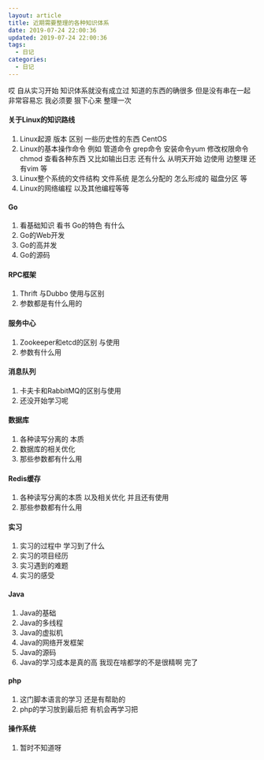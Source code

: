 ```yaml
---
layout: article
title: 近期需要整理的各种知识体系
date: 2019-07-24 22:00:36
updated: 2019-07-24 22:00:36
tags: 
  - 日记
categories:
  - 日记
---
```


 哎  自从实习开始  知识体系就没有成立过  知道的东西的确很多 但是没有串在一起 非常容易忘 我必须要 狠下心来 整理一次

#### 关于Linux的知识路线

1. Linux起源 版本 区别 一些历史性的东西 CentOS
2. Linux的基本操作命令 例如 管道命令 grep命令 安装命令yum 修改权限命令chmod 查看各种东西 又比如输出日志 还有什么 从明天开始 边使用 边整理 还有vim 等
3. Linux整个系统的文件结构 文件系统 是怎么分配的 怎么形成的 磁盘分区 等
4. Linux的网络编程 以及其他编程等等

#### Go

1. 看基础知识  看书 Go的特色 有什么
2. Go的Web开发 
3. Go的高并发
4. Go的源码

#### RPC框架

1. Thrift 与Dubbo 使用与区别
2. 参数都是有什么用的

#### 服务中心

1. Zookeeper和etcd的区别 与使用
2. 参数有什么用

#### 消息队列

1. 卡夫卡和RabbitMQ的区别与使用
2. 还没开始学习呢

#### 数据库

1. 各种读写分离的 本质
2. 数据库的相关优化
3. 那些参数都有什么用

#### Redis缓存

1. 各种读写分离的本质 以及相关优化  并且还有使用
2. 那些参数都有什么用

#### 实习

1. 实习的过程中 学习到了什么
2. 实习的项目经历
3. 实习遇到的难题
4. 实习的感受

#### Java

1. Java的基础
2. Java的多线程
3. Java的虚拟机 
4. Java的网络开发框架 
5. Java的源码
6. Java的学习成本是真的高 我现在啥都学的不是很精啊 完了

#### php

1. 这门脚本语言的学习 还是有帮助的
2. php的学习放到最后把 有机会再学习把

#### 操作系统

1. 暂时不知道呀



